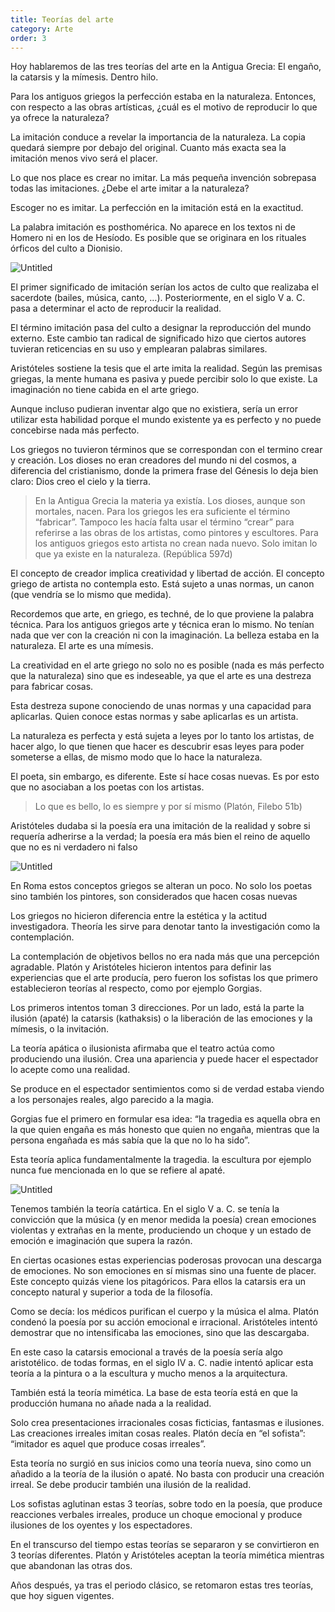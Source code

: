```yaml
---
title: Teorías del arte
category: Arte
order: 3
---
```


Hoy hablaremos de las tres teorías del arte en la Antigua Grecia: El engaño, la catarsis y la mímesis. Dentro hilo.

Para los antiguos griegos la perfección estaba en la naturaleza. Entonces, con respecto a las obras artísticas, ¿cuál es el motivo de reproducir lo que ya ofrece la naturaleza?

La imitación conduce a revelar la importancia de la naturaleza. La copia quedará siempre por debajo del original. Cuanto más exacta sea la imitación menos vivo será el placer.

Lo que nos place es crear no imitar. La más pequeña invención sobrepasa todas las imitaciones. ¿Debe el arte imitar a la naturaleza?

Escoger no es imitar. La perfección en la imitación está en la exactitud.

La palabra imitación es posthomérica. No aparece en los textos ni de Homero ni en los de Hesíodo. Es posible que se originara en los rituales órficos del culto a Dionisio. 

![Untitled]({{site.baseurl}}/images/ApateKatarsisMimesis%20beb7105e53c540b291503b65443449de/Untitled.png)

El primer significado de imitación serían los actos de culto que realizaba el sacerdote (bailes, música, canto, …). Posteriormente, en el siglo V a. C. pasa a determinar el acto de reproducir la realidad. 

El término imitación pasa del culto a designar la reproducción del mundo externo. Este cambio tan radical de significado hizo que ciertos autores tuvieran reticencias en su uso y emplearan palabras similares.

Aristóteles sostiene la tesis que el arte imita la realidad. Según las premisas griegas, la mente humana es pasiva y puede percibir solo lo que existe. La imaginación no tiene cabida en el arte griego. 

Aunque incluso pudieran inventar algo que no existiera, sería un error utilizar esta habilidad porque el mundo existente ya es perfecto y no puede concebirse nada más perfecto.

Los griegos no tuvieron términos que se correspondan con el termino crear y creación. Los dioses no eran creadores del mundo ni del cosmos, a diferencia del cristianismo, donde la primera frase del Génesis lo deja bien claro: Dios creo el cielo y la tierra.

> En la Antigua Grecia la materia ya existía. Los dioses, aunque son mortales, nacen. Para los griegos les era suficiente el término “fabricar”. Tampoco les hacía falta usar el término “crear” para referirse a las obras de los artistas, como pintores y escultores. Para los antiguos griegos esto artista no crean nada nuevo. Solo imitan lo que ya existe en la naturaleza.
> (República 597d)

El concepto de creador implica creatividad y libertad de acción. El concepto griego de artista no contempla esto. Está sujeto a unas normas, un canon (que vendría se lo mismo que medida). 

Recordemos que arte, en griego, es techné, de lo que proviene la palabra técnica. Para los antiguos griegos arte y técnica eran lo mismo. No tenían nada que ver con la creación ni con la imaginación. La belleza estaba en la naturaleza. El arte es una mímesis.

La creatividad en el arte griego no solo no es posible (nada es más perfecto que la naturaleza) sino que es indeseable, ya que el arte es una destreza para fabricar cosas. 

Esta destreza supone conociendo de unas normas y una capacidad para aplicarlas. Quien conoce estas normas y sabe aplicarlas es un artista.

La naturaleza es perfecta y está sujeta a leyes por lo tanto los artistas, de hacer algo, lo que tienen que hacer es descubrir esas leyes para poder someterse a ellas, de mismo modo que lo hace la naturaleza.

El poeta, sin embargo, es diferente. Este sí hace cosas nuevas. Es por esto que no asociaban a los poetas con los artistas.

> Lo que es bello, lo es siempre y por sí mismo 
> (Platón, Filebo 51b)

Aristóteles dudaba si la poesía era una imitación de la realidad y sobre si requería adherirse a la verdad; la poesía era más bien el reino de aquello que no es ni verdadero ni falso

![Untitled]({{site.baseurl}}/images/ApateKatarsisMimesis%20beb7105e53c540b291503b65443449de/Untitled%201.png)

En Roma estos conceptos griegos se alteran un poco. No solo los poetas sino también los pintores, son considerados que hacen cosas nuevas

Los griegos no hicieron diferencia entre la estética y la actitud investigadora. Theoría les sirve para denotar tanto la investigación como la contemplación. 

La contemplación de objetivos bellos no era nada más que una percepción agradable. Platón y Aristóteles hicieron intentos para definir las experiencias que el arte producía, pero fueron los sofistas los que primero establecieron teorías al respecto, como por ejemplo Gorgias.

Los primeros intentos toman 3 direcciones. Por un lado, está la parte la ilusión (apaté) la catarsis (kathaksis) o la liberación de las emociones y la mímesis, o la invitación.

La teoría apática o ilusionista afirmaba que el teatro actúa como produciendo una ilusión. Crea una apariencia y puede hacer el espectador lo acepte como una realidad. 

Se produce en el espectador sentimientos como si de verdad estaba viendo a los personajes reales, algo parecido a la magia. 

Gorgias fue el primero en formular esa idea: “la tragedia es aquella obra en la que quien engaña es más honesto que quien no engaña, mientras que la persona engañada es más sabía que la que no lo ha sido”. 

Esta teoría aplica fundamentalmente la tragedia. la escultura por ejemplo nunca fue mencionada en lo que se refiere al apaté.

![Untitled]({{site.baseurl}}/images/ApateKatarsisMimesis%20beb7105e53c540b291503b65443449de/Untitled%202.png)

Tenemos también la teoría catártica. En el siglo V a. C. se tenía la convicción que la música (y en menor medida la poesía) crean emociones violentas y extrañas en la mente, produciendo un choque y un estado de emoción e imaginación que supera la razón. 

En ciertas ocasiones estas experiencias poderosas provocan una descarga de emociones. No son emociones en sí mismas sino una fuente de placer. Este concepto quizás viene los pitagóricos. Para ellos la catarsis era un concepto natural y superior a toda de la filosofía. 

Como se decía: los médicos purifican el cuerpo y la música el alma. Platón condenó la poesía por su acción emocional e irracional. Aristóteles intentó demostrar que no intensificaba las emociones, sino que las descargaba. 

En este caso la catarsis emocional a través de la poesía sería algo aristotélico. de todas formas, en el siglo IV a. C. nadie intentó aplicar esta teoría a la pintura o a la escultura y mucho menos a la arquitectura.

También está la teoría mimética. La base de esta teoría está en que la producción humana no añade nada a la realidad. 

Solo crea presentaciones irracionales cosas ficticias, fantasmas e ilusiones. Las creaciones irreales imitan cosas reales. Platón decía en “el sofista”: “imitador es aquel que produce cosas irreales”.

Esta teoría no surgió en sus inicios como una teoría nueva, sino como un añadido a la teoría de la ilusión o apaté. No basta con producir una creación irreal. Se debe producir también una ilusión de la realidad. 

Los sofistas aglutinan estas 3 teorías, sobre todo en la poesía, que produce reacciones verbales irreales, produce un choque emocional y produce ilusiones de los oyentes y los espectadores. 

En el transcurso del tiempo estas teorías se separaron y se convirtieron en 3 teorías diferentes. Platón y Aristóteles aceptan la teoría mimética mientras que abandonan las otras dos. 

Años después, ya tras el periodo clásico, se retomaron estas tres teorías, que hoy siguen vigentes.